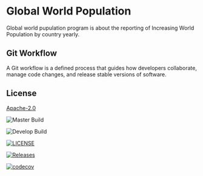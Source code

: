 # Global World Population

Global world pupulation program is about the reporting of Increasing World Population by country yearly. 

## Git Workflow

A Git workflow is a defined process that guides how developers collaborate, manage code changes, and release stable versions of software.

## License

[Apache-2.0](https://www.apache.org/licenses/LICENSE-2.0)

![Master Build](https://img.shields.io/github/actions/workflow/status/moe-arkarlwin/Global_World_Population/main.yml?branch=master&style=flat-square&label=Master%20Build)

![Develop Build](https://img.shields.io/github/actions/workflow/status/moe-arkarlwin/Global_World_Population/main.yml?branch=develop&style=flat-square&label=Develop%20Build)

[![LICENSE](https://img.shields.io/github/license/moe-arkarlwin/Global_World_Population.svg?style=flat-square)](https://github.com/moe-arkarlwin/Global_World_Population/blob/master/LICENSE)

[![Releases](https://img.shields.io/github/release/moe-arkarlwin/Global_World_Population/all.svg?style=flat-square)](https://github.com/moe-arkarlwin/Global_World_Population/releases)

[![codecov](https://codecov.io/github/moe-arkarlwin/Global_World_Population/graph/badge.svg?token=CRC7UAM7HH)](https://codecov.io/github/moe-arkarlwin/Global_World_Population)